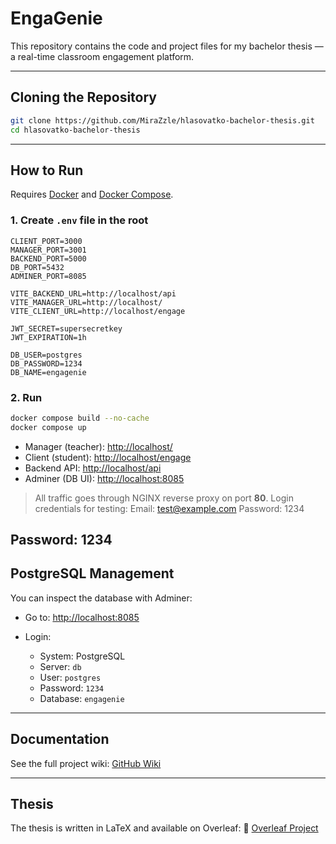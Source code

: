 # EngaGenie

This repository contains the code and project files for my bachelor thesis — a real-time classroom engagement platform.

---

## Cloning the Repository

```bash
git clone https://github.com/MiraZzle/hlasovatko-bachelor-thesis.git
cd hlasovatko-bachelor-thesis
```

---

## How to Run

Requires [Docker](https://www.docker.com/products/docker-desktop/) and [Docker Compose](https://docs.docker.com/compose/).

### 1. Create `.env` file in the root

```env
CLIENT_PORT=3000
MANAGER_PORT=3001
BACKEND_PORT=5000
DB_PORT=5432
ADMINER_PORT=8085

VITE_BACKEND_URL=http://localhost/api
VITE_MANAGER_URL=http://localhost/
VITE_CLIENT_URL=http://localhost/engage

JWT_SECRET=supersecretkey
JWT_EXPIRATION=1h

DB_USER=postgres
DB_PASSWORD=1234
DB_NAME=engagenie
```

### 2. Run

```bash
docker compose build --no-cache
docker compose up
```

- Manager (teacher): [http://localhost/](http://localhost/)
- Client (student): [http://localhost/engage](http://localhost/engage)
- Backend API: [http://localhost/api](http://localhost/api)
- Adminer (DB UI): [http://localhost:8085](http://localhost:8085)

> All traffic goes through NGINX reverse proxy on port **80**.
> Login credentials for testing:
> Email: test@example.com
> Password: 1234

## Password: 1234

## PostgreSQL Management

You can inspect the database with Adminer:

- Go to: [http://localhost:8085](http://localhost:8085)
- Login:

  - System: PostgreSQL
  - Server: `db`
  - User: `postgres`
  - Password: `1234`
  - Database: `engagenie`

---

## Documentation

See the full project wiki: [GitHub Wiki](https://github.com/MiraZzle/hlasovatko-bachelor-thesis/wiki)

---

## Thesis

The thesis is written in LaTeX and available on Overleaf:
🔗 [Overleaf Project](https://www.overleaf.com/read/ghkpfkxdbsyv#629916)
